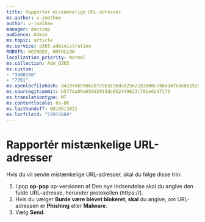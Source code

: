```yaml
---
title: Rapportér mistænkelige URL-adresser
ms.author: v-jmathew
author: v-jmathew
manager: dansimp
audience: Admin
ms.topic: article
ms.service: o365-administration
ROBOTS: NOINDEX, NOFOLLOW
localization_priority: Normal
ms.collection: Adm_O365
ms.custom:
- "9000760"
- "7391"
ms.openlocfilehash: d42d7eb55062b729b3156dc02562c83800c786d34f6de05152e7e09fa88ab71b
ms.sourcegitcommit: b5f7da89a650d2915dc652449623c78be6247175
ms.translationtype: MT
ms.contentlocale: da-DK
ms.lasthandoff: 08/05/2021
ms.locfileid: "53915689"
---
```

# <a name="report-suspicious-urls"></a>Rapportér mistænkelige URL-adresser

Hvis du vil sende mistænkelige URL-adresser, skal du følge disse trin:

1. I pop **op-pop** op-versionen af Den nye indsendelse skal du angive den fulde URL-adresse, herunder protokollen (https://).
2. Hvis du vælger **Burde være blevet blokeret, skal** du angive, om URL-adressen er **Phishing** eller **Malware**.
3. Vælg **Send**.
